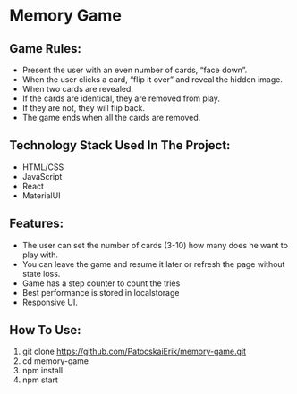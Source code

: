 # Memory Game

## Game Rules:

- Present the user with an even number of cards, “face down”.
- When the user clicks a card, “flip it over” and reveal the hidden
  image.
- When two cards are revealed:
- If the cards are identical, they are removed from play.
- If they are not, they will flip back.
- The game ends when all the cards are removed.

## Technology Stack Used In The Project:

- HTML/CSS
- JavaScript
- React
- MaterialUI

## Features:

- The user can set the number of cards (3-10) how many does he want to play with.
- You can leave the game and resume it later or refresh the page without state loss.
- Game has a step counter to count the tries
- Best performance is stored in localstorage
- Responsive UI.

## How To Use:

1. git clone https://github.com/PatocskaiErik/memory-game.git
2. cd memory-game
3. npm install
4. npm start
